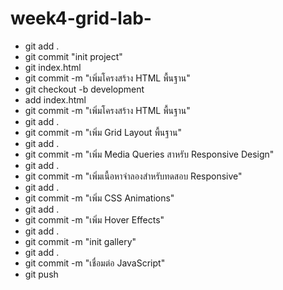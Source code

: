 # week4-grid-lab-

- git add .
- git commit "init project"
- git index.html
- git commit -m  "เพิ่มโครงสร้าง HTML พื้นฐาน"
- git checkout -b development  
- add index.html
- git commit -m  "เพิ่มโครงสร้าง HTML พื้นฐาน"
- git add . 
- git commit -m "เพิ่ม Grid Layout พื้นฐาน"
- git add .  
- git commit -m "เพิ่ม Media Queries สาหรับ Responsive Design"
- git add .
- git commit  -m "เพิ่มเนื้อหาจำลองสำหรับทดสอบ Responsive"
- git add . 
- git commit -m "เพิ่ม CSS Animations"
- git add .
- git commit -m "เพิ่ม Hover Effects"
- git add .
- git commit -m "init gallery"  
- git add . 
- git commit -m  "เชื่อมต่อ JavaScript"
- git push